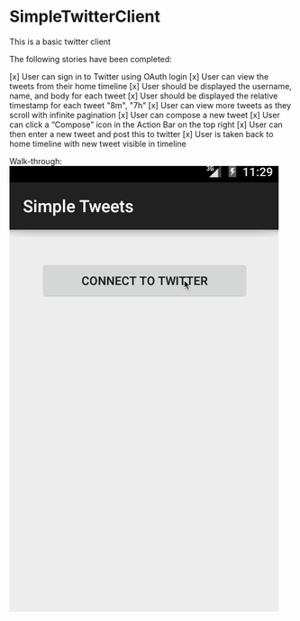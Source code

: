# SimpleTwitterClient

This is a basic twitter client

The following stories have been completed:

[x] User can sign in to Twitter using OAuth login
[x] User can view the tweets from their home timeline
[x] User should be displayed the username, name, and body for each tweet
[x] User should be displayed the relative timestamp for each tweet "8m", "7h"
[x] User can view more tweets as they scroll with infinite pagination
[x] User can compose a new tweet
[x] User can click a “Compose” icon in the Action Bar on the top right
[x] User can then enter a new tweet and post this to twitter
[x] User is taken back to home timeline with new tweet visible in timeline

Walk-through:
![alt tag](https://github.com/uzair-box/SimpleTwitterClient/blob/master/TwitterClient.gif)
